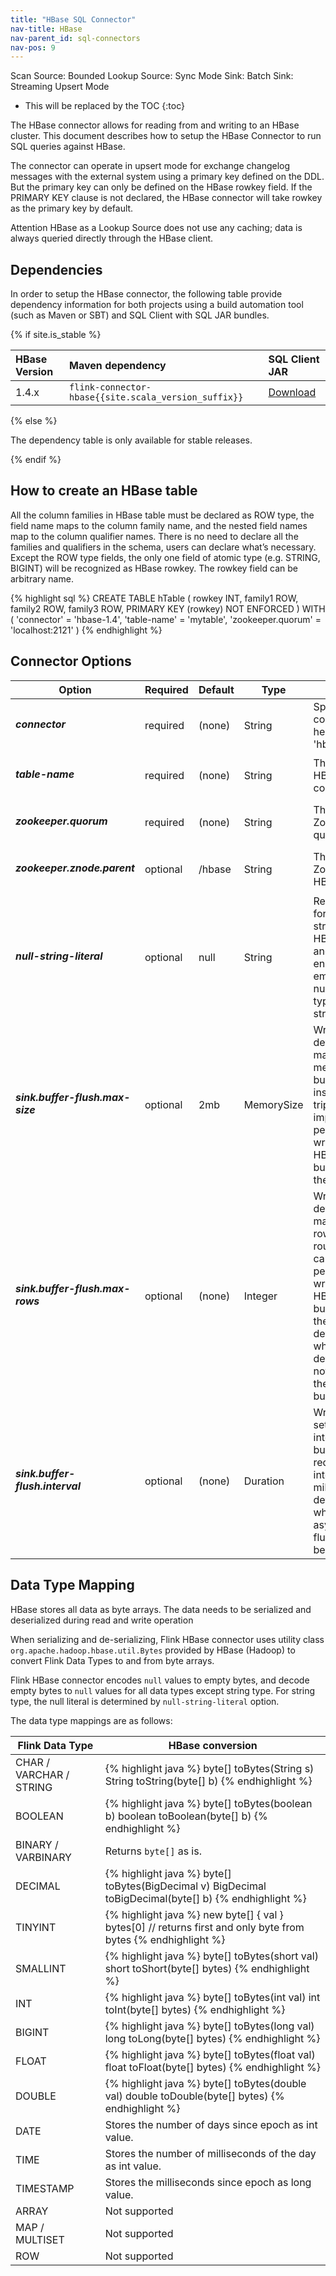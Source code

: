 ```yaml
---
title: "HBase SQL Connector"
nav-title: HBase
nav-parent_id: sql-connectors
nav-pos: 9
---
```

<!--
Licensed to the Apache Software Foundation (ASF) under one
or more contributor license agreements.  See the NOTICE file
distributed with this work for additional information
regarding copyright ownership.  The ASF licenses this file
to you under the Apache License, Version 2.0 (the
"License"); you may not use this file except in compliance
with the License.  You may obtain a copy of the License at

  http://www.apache.org/licenses/LICENSE-2.0

Unless required by applicable law or agreed to in writing,
software distributed under the License is distributed on an
"AS IS" BASIS, WITHOUT WARRANTIES OR CONDITIONS OF ANY
KIND, either express or implied.  See the License for the
specific language governing permissions and limitations
under the License.
-->

<span class="label label-primary">Scan Source: Bounded</span>
<span class="label label-primary">Lookup Source: Sync Mode</span>
<span class="label label-primary">Sink: Batch</span>
<span class="label label-primary">Sink: Streaming Upsert Mode</span>

* This will be replaced by the TOC
{:toc}

The HBase connector allows for reading from and writing to an HBase cluster. This document describes how to setup the HBase Connector to run SQL queries against HBase.

The connector can operate in upsert mode for exchange changelog messages with the external system using a primary key defined on the DDL. But the primary key can only be defined on the HBase rowkey field. If the PRIMARY KEY clause is not declared, the HBase connector will take rowkey as the primary key by default.

<span class="label label-danger">Attention</span> HBase as a Lookup Source does not use any caching; data is always queried directly through the HBase client.

Dependencies
------------

In order to setup the HBase connector, the following table provide dependency information for both projects using a build automation tool (such as Maven or SBT) and SQL Client with SQL JAR bundles.

{% if site.is_stable %}

| HBase Version       | Maven dependency                                          | SQL Client JAR         |
| :------------------ | :-------------------------------------------------------- | :----------------------|
| 1.4.x               | `flink-connector-hbase{{site.scala_version_suffix}}`     | [Download](https://repo.maven.apache.org/maven2/org/apache/flink/flink-connector-hbase{{site.scala_version_suffix}}/{{site.version}}/flink-connector-hbase{{site.scala_version_suffix}}-{{site.version}}.jar) |

{% else %}

The dependency table is only available for stable releases.

{% endif %}

How to create an HBase table
----------------

All the column families in HBase table must be declared as ROW type, the field name maps to the column family name, and the nested field names map to the column qualifier names. There is no need to declare all the families and qualifiers in the schema, users can declare what’s necessary. Except the ROW type fields, the only one field of atomic type (e.g. STRING, BIGINT) will be recognized as HBase rowkey. The rowkey field can be arbitrary name.

<div class="codetabs" markdown="1">
<div data-lang="SQL" markdown="1">
{% highlight sql %}
CREATE TABLE hTable (
 rowkey INT,
 family1 ROW<q1 INT>,
 family2 ROW<q2 STRING, q3 BIGINT>,
 family3 ROW<q4 DOUBLE, q5 BOOLEAN, q6 STRING>,
 PRIMARY KEY (rowkey) NOT ENFORCED
) WITH (
 'connector' = 'hbase-1.4',
 'table-name' = 'mytable',
 'zookeeper.quorum' = 'localhost:2121'
)
{% endhighlight %}
</div>
</div>

Connector Options
----------------

<table class="table table-bordered">
    <thead>
      <tr>
        <th class="text-left" style="width: 25%">Option</th>
        <th class="text-center" style="width: 8%">Required</th>
        <th class="text-center" style="width: 7%">Default</th>
        <th class="text-center" style="width: 10%">Type</th>
        <th class="text-center" style="width: 50%">Description</th>
      </tr>
    </thead>
    <tbody>
    <tr>
      <td><h5>connector</h5></td>
      <td>required</td>
      <td style="word-wrap: break-word;">(none)</td>
      <td>String</td>
      <td>Specify what connector to use, here should be 'hbase-1.4'.</td>
    </tr>
    <tr>
      <td><h5>table-name</h5></td>
      <td>required</td>
      <td style="word-wrap: break-word;">(none)</td>
      <td>String</td>
      <td>The name of HBase table to connect.</td>
    </tr>
    <tr>
      <td><h5>zookeeper.quorum</h5></td>
      <td>required</td>
      <td style="word-wrap: break-word;">(none)</td>
      <td>String</td>
      <td>The HBase Zookeeper quorum.</td>
    </tr>
    <tr>
      <td><h5>zookeeper.znode.parent</h5></td>
      <td>optional</td>
      <td style="word-wrap: break-word;">/hbase</td>
      <td>String</td>
      <td>The root dir in Zookeeper for HBase cluster</td>
    </tr>
    <tr>
      <td><h5>null-string-literal</h5></td>
      <td>optional</td>
      <td style="word-wrap: break-word;">null</td>
      <td>String</td>
      <td>Representation for null values for string fields. HBase source and sink encodes/decodes empty bytes as null values for all types except string type.</td>
    </tr>
    <tr>
      <td><h5>sink.buffer-flush.max-size</h5></td>
      <td>optional</td>
      <td style="word-wrap: break-word;">2mb</td>
      <td>MemorySize</td>
      <td>Writing option, determines how many size in memory of buffered rows to insert per round trip.
      This can improve performance for writing data to HBase database, but may increase the latency.
      </td>
    </tr>
    <tr>
      <td><h5>sink.buffer-flush.max-rows</h5></td>
      <td>optional</td>
      <td style="word-wrap: break-word;">(none)</td>
      <td>Integer</td>
      <td>Writing option, determines how many number of rows to insert per round trip.
      This can improve performance for writing data to HBase database, but may increase the latency.
      No default value, which means the default flushing is not depends on the number of buffered rows
      </td>
    </tr>
    <tr>
      <td><h5>sink.buffer-flush.interval</h5></td>
      <td>optional</td>
      <td style="word-wrap: break-word;">(none)</td>
      <td>Duration</td>
      <td>Writing option, sets a flush interval flushing buffered requesting if the interval passes, in milliseconds.
      No default value, which means no asynchronous flush thread will be scheduled.
      </td>
    </tr>
    </tbody>
</table>



Data Type Mapping
----------------

HBase stores all data as byte arrays. The data needs to be serialized and deserialized during read and write operation

When serializing and de-serializing, Flink HBase connector uses utility class `org.apache.hadoop.hbase.util.Bytes` provided by HBase (Hadoop) to convert Flink Data Types to and from byte arrays.

Flink HBase connector encodes `null` values to empty bytes, and decode empty bytes to `null` values for all data types except string type. For string type, the null literal is determined by `null-string-literal` option.

The data type mappings are as follows:

<table class="table table-bordered">
    <thead>
      <tr>
        <th class="text-left">Flink Data Type</th>
        <th class="text-center">HBase conversion</th>
      </tr>
    </thead>
    <tbody>
    <tr>
      <td>CHAR / VARCHAR / STRING</td>
      <td>
{% highlight java %}
byte[] toBytes(String s)
String toString(byte[] b)
{% endhighlight %}
      </td>
    </tr>
    <tr>
      <td>BOOLEAN</td>
      <td>
{% highlight java %}
byte[] toBytes(boolean b)
boolean toBoolean(byte[] b)
{% endhighlight %}
      </td>
    </tr>
    <tr>
      <td>BINARY / VARBINARY</td>
      <td>Returns <code>byte[]</code> as is.</td>
    </tr>
    <tr>
      <td>DECIMAL</td>
      <td>
{% highlight java %}
byte[] toBytes(BigDecimal v)
BigDecimal toBigDecimal(byte[] b)
{% endhighlight %}
      </td>
    </tr>
    <tr>
      <td>TINYINT</td>
      <td>
{% highlight java %}
new byte[] { val }
bytes[0] // returns first and only byte from bytes
{% endhighlight %}
      </td>
    </tr>
    <tr>
      <td>SMALLINT</td>
      <td>
{% highlight java %}
byte[] toBytes(short val)
short toShort(byte[] bytes)
{% endhighlight %}
      </td>
    </tr>
    <tr>
      <td>INT</td>
      <td>
{% highlight java %}
byte[] toBytes(int val)
int toInt(byte[] bytes)
{% endhighlight %}
      </td>
    </tr>
    <tr>
      <td>BIGINT</td>
      <td>
{% highlight java %}
byte[] toBytes(long val)
long toLong(byte[] bytes)
{% endhighlight %}
      </td>
    </tr>
    <tr>
      <td>FLOAT</td>
      <td>
{% highlight java %}
byte[] toBytes(float val)
float toFloat(byte[] bytes)
{% endhighlight %}
      </td>
    </tr>
    <tr>
      <td>DOUBLE</td>
      <td>
{% highlight java %}
byte[] toBytes(double val)
double toDouble(byte[] bytes)
{% endhighlight %}
      </td>
    </tr>
    <tr>
      <td>DATE</td>
      <td>Stores the number of days since epoch as int value.</td>
    </tr>
    <tr>
      <td>TIME</td>
      <td>Stores the number of milliseconds of the day as int value.</td>
    </tr>
    <tr>
      <td>TIMESTAMP</td>
      <td>Stores the milliseconds since epoch as long value.</td>
    </tr>
    <tr>
      <td>ARRAY</td>
      <td>Not supported</td>
    </tr>
    <tr>
      <td>MAP / MULTISET</td>
      <td>Not supported</td>
    </tr>
    <tr>
      <td>ROW</td>
      <td>Not supported</td>
    </tr>
    </tbody>
</table>